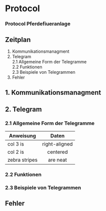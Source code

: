 # Protocol
### Protocol Pferdefiueranlage

## Zeitplan
1. Kommunikationsmanagment  
2. Telegram  
2.1 Allgemeine Form der Telegramme  
2.2 Funktionen  
2.3 Beispiele von Telegrammen  
3. Fehler  

## 1. Kommunikationsmanagment  

## 2. Telegram  

### 2.1 Allgemeine Form der Telegramme  

| Anweisung  | Daten |
| ------------- |:-------------:|
| col 3 is      | right-aligned |
| col 2 is      | centered      |
| zebra stripes | are neat      |
### 2.2 Funktionen  

### 2.3 Beispiele von Telegrammen  

## Fehler  
